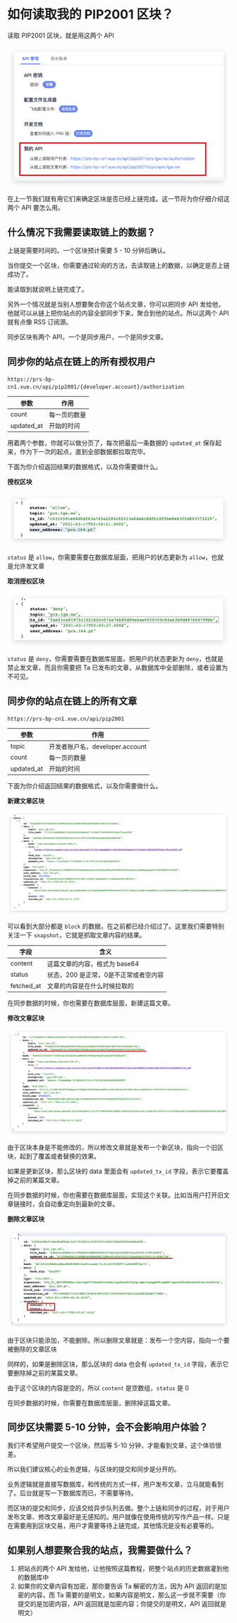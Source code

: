 # 如何读取我的 PIP2001 区块？
读取 PIP2001 区块，就是用这两个 API

![](./images/api-entry.png)

在上一节我们就有用它们来确定区块是否已经上链完成。这一节将为你仔细介绍这两个 API 要怎么用。

## 什么情况下我需要读取链上的数据？
上链是需要时间的。一个区块预计需要 5 - 10 分钟后确认。

当你提交一个区块，你需要通过轮询的方法，去读取链上的数据，以确定是否上链成功了。

能读取到就说明上链完成了。

另外一个情况就是当别人想要聚合你这个站点文章，你可以把同步 API 发给他，他就可以从链上把你站点的内容全部同步下来，聚合到他的站点。所以这两个 API 就有点像 RSS 订阅源。

同步区块有两个 API，一个是同步用户，一个是同步文章。

## 同步你的站点在链上的所有授权用户
`https://prs-bp-cn1.xue.cn/api/pip2001/{developer.account}/authorization`

|参数|作用|
|-------------|-------------|
|count|每一页的数量|
|updated_at|开始的时间|

用着两个参数，你就可以做分页了，每次把最后一条数据的 `updated_at` 保存起来，作为下一次的起点，直到全部数据都拉取完毕。

下面为你介绍返回结果的数据格式，以及你需要做什么。

**授权区块**

![](./images/allow-block.png)

`status` 是 `allow`，你需要需要在数据库层面，把用户的状态更新为 `allow`，也就是允许发文章

**取消授权区块**

![](./images/deny-block.png)

`status` 是 `deny`，你需要需要在数据库层面，把用户的状态更新为 `deny`，也就是禁止发文章，而且你需要把 Ta 已发布的文章，从数据库中全部删除，或者设置为不可见。

## 同步你的站点在链上的所有文章
`https://prs-bp-cn1.xue.cn/api/pip2001`

|参数|作用|
|-------------|-------------|
|topic|开发者账户名，developer.account|
|count|每一页的数量|
|updated_at|开始的时间|

下面为你介绍返回结果的数据格式，以及你需要做什么。

**新建文章区块**

![](./images/file-block.png)

可以看到大部分都是 `block` 的数据，在之前都已经介绍过了。这里我们需要特别关注一下 `snapshot`，它就是抓取文章内容的结果。

|字段|含义|
|-------------|-------------|
|content|这篇文章的内容，格式为 base64|
|status|状态，200 是正常，0是不正常或者空内容|
|fetched_at|文章的内容是在什么时候拉取的|

在同步数据的时候，你也需要在数据库层面，新建这篇文章。

**修改文章区块**

![](./images/update-block.png)

由于区块本身是不能修改的，所以修改文章就是发布一个新区块，指向一个旧区块，起到了覆盖或者替换的效果。

如果是更新区块，那么区块的 data 里面会有 `updated_tx_id` 字段，表示它要覆盖掉之前的某篇文章。

在同步数据的时候，你也需要在数据库层面，实现这个关联。比如当用户打开旧文章链接时，会自动重定向到最新的文章。

**删除文章区块**

![](./images/delete-block.png)

由于区块只能添加，不能删除。所以删除文章就是：发布一个空内容，指向一个要被删除的文章区块

同样的，如果是删除区块，那么区块的 data 也会有 `updated_tx_id` 字段，表示它要删除掉之前的某篇文章。

由于这个区块的内容是空的，所以 `content` 是空数组，`status` 是 0

在同步数据的时候，你需要在数据库层面，删除掉这篇文章。

## 同步区块需要 5-10 分钟，会不会影响用户体验？
我们不希望用户提交一个区块，然后等 5-10 分钟，才能看到文章，这个体验很差。

所以我们建议核心的业务逻辑，与区块的提交和同步是分开的。

业务逻辑就是直接写数据库，和传统的方式一样，用户发布文章，立马就能看到了。后台就是写一下数据库而已，不需要等待。

而区块的提交和同步，应该交给异步队列去做。整个上链和同步的过程，对于用户发布文章、修改文章最好是无感知的。用户就像在使用传统的写作产品一样。只是在需要用到区块交易，用户才需要等待上链完成，其他情况是没有必要等的。

## 如果别人想要聚合我的站点，我需要做什么？
1. 把站点的两个 API 发给他，让他按照这篇教程，把整个站点的历史数据灌到他的数据库中
2. 如果你的文章内容有加密，那你要告诉 Ta 解密的方法，因为 API 返回的是加密的内容，而 Ta 需要的是明文，如果内容是明文，那么这一步就不需要（你提交的是加密内容，API 返回就是加密内容；你提交的是明文，API 返回就是明文）
